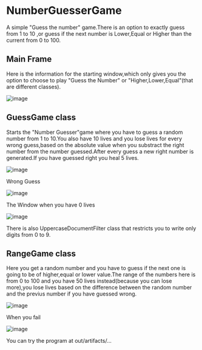 # NumberGuesserGame
A simple "Guess the number" game.There is an option to exactly guess from 1 to 10 ,or guess if the next number is Lower,Equal or Higher than the current from 0 to 100. 

## Main Frame
Here is the information for the starting window,which only gives you the option to choose to play "Guess the Number" 
or "Higher,Lower,Equal"(that are different classes).

![image](https://github.com/Cavani99/NumberGuesserGame/assets/75423586/96403bda-b083-4ae5-aa53-679991193041)

## GuessGame class 
Starts the "Number Guesser"game where you have to guess a random number from 1 to 10.You also have 10 lives and you lose lives for every wrong guess,based on the absolute value when you substract the right number from the number guessed.After every guess a new right number is generated.If you have guessed right you heal 5 lives.

![image](https://github.com/Cavani99/NumberGuesserGame/assets/75423586/843af3fd-3fbc-4b33-abce-82269811fb4d)

Wrong Guess

![image](https://github.com/Cavani99/NumberGuesserGame/assets/75423586/8fb6cd63-f154-498c-9826-d59b962fe818)


The Window when you have 0 lives

![image](https://github.com/Cavani99/NumberGuesserGame/assets/75423586/9389b3b1-93ac-416e-83e7-82f9d65fa6ec)

There is also UppercaseDocumentFilter class that restricts you to write only digits from 0 to 9.

## RangeGame class

Here you get a random number and you have to guess if the next one is going to be of higher,equal or lower value.The range of the numbers here is from 0 to 100 and you have 
50 lives instead(because you can lose more),you lose lives based on the difference between the random number and the previus number if you have guessed wrong.

![image](https://github.com/Cavani99/NumberGuesserGame/assets/75423586/61c61e46-a2f4-469b-b077-a542139c296a)


When you fail 

![image](https://github.com/Cavani99/NumberGuesserGame/assets/75423586/32fc6a7e-d59e-4594-a36b-7fdc29fd92db)



You can try the program at out/artifacts/...
